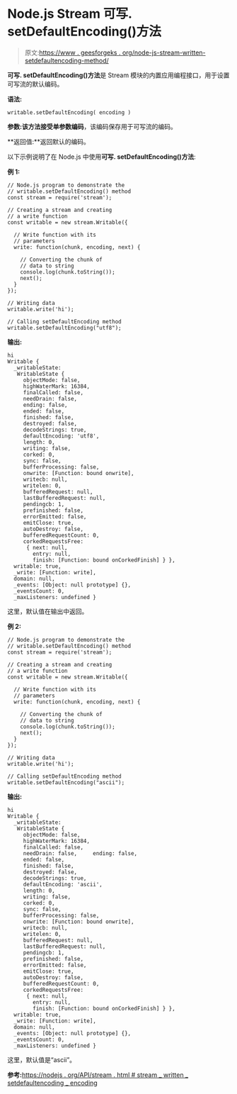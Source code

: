 # Node.js Stream 可写. setDefaultEncoding()方法

> 原文:[https://www . geesforgeks . org/node-js-stream-written-setdefaultencoding-method/](https://www.geeksforgeeks.org/node-js-stream-writable-setdefaultencoding-method/)

**可写. setDefaultEncoding()方法**是 Stream 模块的内置应用编程接口，用于设置可写流的默认编码。

**语法:**

```
writable.setDefaultEncoding( encoding ) 
```

**参数:**该方法接受单参数**编码**，该编码保存用于可写流的编码。

**返回值:**返回默认的编码。

以下示例说明了在 Node.js 中使用**可写. setDefaultEncoding()方法**:

**例 1:**

```
// Node.js program to demonstrate the     
// writable.setDefaultEncoding() method  
const stream = require('stream');

// Creating a stream and creating 
// a write function
const writable = new stream.Writable({

  // Write function with its 
  // parameters
  write: function(chunk, encoding, next) {

    // Converting the chunk of
    // data to string
    console.log(chunk.toString());
    next();
  }
});

// Writing data
writable.write('hi');

// Calling setDefaultEncoding method
writable.setDefaultEncoding("utf8");
```

**输出:**

```
hi
Writable {
  _writableState:
   WritableState {
     objectMode: false,
     highWaterMark: 16384,
     finalCalled: false,
     needDrain: false,
     ending: false,
     ended: false,
     finished: false,
     destroyed: false,
     decodeStrings: true,
     defaultEncoding: 'utf8',
     length: 0,
     writing: false,
     corked: 0,
     sync: false,
     bufferProcessing: false,
     onwrite: [Function: bound onwrite],
     writecb: null,
     writelen: 0,
     bufferedRequest: null,
     lastBufferedRequest: null,
     pendingcb: 1,
     prefinished: false,
     errorEmitted: false,
     emitClose: true,
     autoDestroy: false,
     bufferedRequestCount: 0,
     corkedRequestsFree:
      { next: null,
        entry: null,
        finish: [Function: bound onCorkedFinish] } },
  writable: true,
  _write: [Function: write],
  domain: null,
  _events: [Object: null prototype] {},
  _eventsCount: 0,
  _maxListeners: undefined }

```

这里，默认值在输出中返回。

**例 2:**

```
// Node.js program to demonstrate the     
// writable.setDefaultEncoding() method  
const stream = require('stream');

// Creating a stream and creating 
// a write function
const writable = new stream.Writable({

  // Write function with its 
  // parameters
  write: function(chunk, encoding, next) {

    // Converting the chunk of
    // data to string
    console.log(chunk.toString());
    next();
  }
});

// Writing data
writable.write('hi');

// Calling setDefaultEncoding method
writable.setDefaultEncoding("ascii");
```

**输出:**

```
hi
Writable {
  _writableState:
   WritableState {
     objectMode: false,
     highWaterMark: 16384,
     finalCalled: false,
     needDrain: false,     ending: false,
     ended: false,
     finished: false,
     destroyed: false,
     decodeStrings: true,
     defaultEncoding: 'ascii',
     length: 0,
     writing: false,
     corked: 0,
     sync: false,
     bufferProcessing: false,
     onwrite: [Function: bound onwrite],
     writecb: null,
     writelen: 0,
     bufferedRequest: null,
     lastBufferedRequest: null,
     pendingcb: 1,
     prefinished: false,
     errorEmitted: false,
     emitClose: true,
     autoDestroy: false,
     bufferedRequestCount: 0,
     corkedRequestsFree:
      { next: null,
        entry: null,
        finish: [Function: bound onCorkedFinish] } },
  writable: true,
  _write: [Function: write],
  domain: null,
  _events: [Object: null prototype] {},
  _eventsCount: 0,
  _maxListeners: undefined }

```

这里，默认值是“ascii”。

**参考:**[https://nodejs . org/API/stream . html # stream _ written _ setdefaultencoding _ encoding](https://nodejs.org/api/stream.html#stream_writable_setdefaultencoding_encoding)